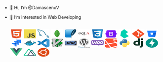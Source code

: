 - 👋 Hi, I’m @DamascenoV
- 👀 I’m interested in Web Developing

    <div style="display: inline_block"><br>
    <img align="center" height="30" width="40" src="https://raw.githubusercontent.com/devicons/devicon/master/icons/html5/html5-original.svg">
    <img align="center" height="30" width="40" src="https://raw.githubusercontent.com/devicons/devicon/master/icons/javascript/javascript-original.svg">
    <img align="center" height="30" width="40" src="https://raw.githubusercontent.com/devicons/devicon/master/icons/mysql/mysql-original.svg">
    <img align="center" height="30" width="40" src="https://raw.githubusercontent.com/devicons/devicon/master/icons/mongodb/mongodb-original.svg">
    <img align="center" height="30" width="40" src="https://raw.githubusercontent.com/devicons/devicon/master/icons/sqlite/sqlite-original.svg">
    <img align="center" height="30" width="40" src="https://raw.githubusercontent.com/devicons/devicon/master/icons/sqlalchemy/sqlalchemy-original.svg">
    <img align="center" height="30" width="40" src="https://raw.githubusercontent.com/devicons/devicon/master/icons/css3/css3-original.svg">
    <img align="center" height="30" width="40" src="https://raw.githubusercontent.com/devicons/devicon/master/icons/bootstrap/bootstrap-original.svg">
    <img align="center" height="30" width="40" src="https://raw.githubusercontent.com/devicons/devicon/master/icons/bulma/bulma-plain.svg">
    <img align="center" height="30" width="40" src="https://raw.githubusercontent.com/devicons/devicon/master/icons/git/git-original.svg">
    <img align="center" height="30" width="40" src="https://raw.githubusercontent.com/devicons/devicon/master/icons/bitbucket/bitbucket-original.svg">
    <img align="center" height="30" width="40" src="https://raw.githubusercontent.com/devicons/devicon/master/icons/jira/jira-original.svg">
    <img align="center" height="30" width="40" src="https://raw.githubusercontent.com/devicons/devicon/master/icons/docker/docker-original.svg">
    <img align="center" height="30" width="40" src="https://raw.githubusercontent.com/devicons/devicon/master/icons/vscode/vscode-original.svg">
    <img align="center" height="30" width="40" src="https://raw.githubusercontent.com/devicons/devicon/master/icons/vim/vim-original.svg">
    <img align="center" height="30" width="40" src="https://raw.githubusercontent.com/devicons/devicon/master/icons/php/php-original.svg">
    <img align="center" height="30" width="40" src="https://raw.githubusercontent.com/devicons/devicon/master/icons/wordpress/wordpress-original.svg">
    <img align="center" height="30" width="40" src="https://github.com/devicons/devicon/blob/master/icons/woocommerce/woocommerce-original.svg">
    <img align="center" height="30" width="40" src="https://raw.githubusercontent.com/devicons/devicon/master/icons/laravel/laravel-plain.svg">
    <img align="center" height="30" width="40" src="https://raw.githubusercontent.com/devicons/devicon/master/icons/python/python-original.svg">
    <img align="center" height="30" width="40" src="https://raw.githubusercontent.com/devicons/devicon/master/icons/django/django-plain.svg">
    <img align="center" height="30" width="40" src="https://raw.githubusercontent.com/devicons/devicon/master/icons/fastapi/fastapi-original.svg">
    <img align="center" height="30" width="40" src="https://raw.githubusercontent.com/devicons/devicon/master/icons/vuejs/vuejs-original.svg">
    <img align="center" height="30" width="40" src="https://raw.githubusercontent.com/devicons/devicon/master/icons/nuxtjs/nuxtjs-original.svg">
    <img align="center" height="30" width="40" src="https://raw.githubusercontent.com/devicons/devicon/master/icons/ubuntu/ubuntu-plain.svg">
    </div>


<!---
DamascenoV/DamascenoV is a ✨ special ✨ repository because its `README.md` (this file) appears on your GitHub profile.
You can click the Preview link to take a look at your changes.
--->
